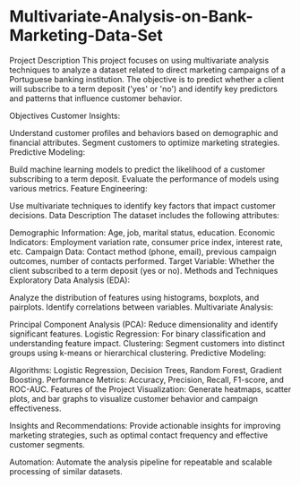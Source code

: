 # Multivariate-Analysis-on-Bank-Marketing-Data-Set

Project Description
This project focuses on using multivariate analysis techniques to analyze a dataset related to direct marketing campaigns of a Portuguese banking institution. The objective is to predict whether a client will subscribe to a term deposit ('yes' or 'no') and identify key predictors and patterns that influence customer behavior.

Objectives
Customer Insights:

Understand customer profiles and behaviors based on demographic and financial attributes.
Segment customers to optimize marketing strategies.
Predictive Modeling:

Build machine learning models to predict the likelihood of a customer subscribing to a term deposit.
Evaluate the performance of models using various metrics.
Feature Engineering:

Use multivariate techniques to identify key factors that impact customer decisions.
Data Description
The dataset includes the following attributes:

Demographic Information: Age, job, marital status, education.
Economic Indicators: Employment variation rate, consumer price index, interest rate, etc.
Campaign Data: Contact method (phone, email), previous campaign outcomes, number of contacts performed.
Target Variable: Whether the client subscribed to a term deposit (yes or no).
Methods and Techniques
Exploratory Data Analysis (EDA):

Analyze the distribution of features using histograms, boxplots, and pairplots.
Identify correlations between variables.
Multivariate Analysis:

Principal Component Analysis (PCA): Reduce dimensionality and identify significant features.
Logistic Regression: For binary classification and understanding feature impact.
Clustering: Segment customers into distinct groups using k-means or hierarchical clustering.
Predictive Modeling:

Algorithms: Logistic Regression, Decision Trees, Random Forest, Gradient Boosting.
Performance Metrics: Accuracy, Precision, Recall, F1-score, and ROC-AUC.
Features of the Project
Visualization:
Generate heatmaps, scatter plots, and bar graphs to visualize customer behavior and campaign effectiveness.

Insights and Recommendations:
Provide actionable insights for improving marketing strategies, such as optimal contact frequency and effective customer segments.

Automation:
Automate the analysis pipeline for repeatable and scalable processing of similar datasets.


